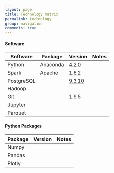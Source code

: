 ```yaml
---
layout: page
title: Technology matrix
permalink: technology
group: navigation
comments: true
---
```



#### Software

| Software    | Package      | Version     | Notes     |
| ----------- | ------------ | ----------- | --------- |
| Python      | Anaconda     | [4.2.0](https://www.continuum.io/downloads) | |
| Spark       | Apache       | [1.6.2](https://spark.apache.org/docs/1.6.2/) | |
| PostgreSQL  |              | [9.3.10](https://www.postgresql.org/docs/current/static/release-9-3-10.html) | |
| Hadoop      |              | | |
| Git         |              | 1.9.5 | |
| Jupyter     |              | | |
| Parquet     |              | | |

#### Python Packages

| Package | Version | Notes |
| ------- | ------- | ----- |
| Numpy   |         |       |
| Pandas  |         |       |
| Plotly  |         |       |

